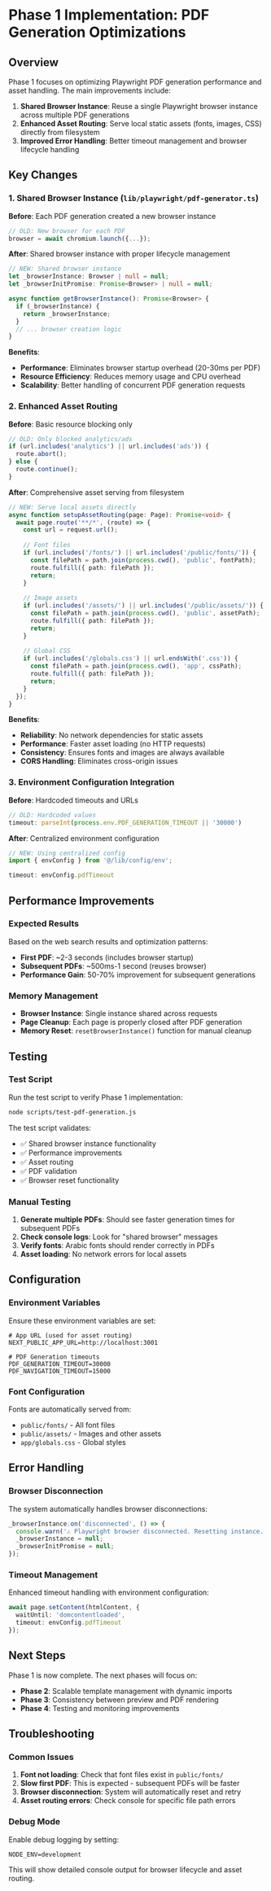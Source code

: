 # Phase 1 Implementation: PDF Generation Optimizations

## Overview

Phase 1 focuses on optimizing Playwright PDF generation performance and asset handling. The main improvements include:

1. **Shared Browser Instance**: Reuse a single Playwright browser instance across multiple PDF generations
2. **Enhanced Asset Routing**: Serve local static assets (fonts, images, CSS) directly from filesystem
3. **Improved Error Handling**: Better timeout management and browser lifecycle handling

## Key Changes

### 1. Shared Browser Instance (`lib/playwright/pdf-generator.ts`)

**Before**: Each PDF generation created a new browser instance
```typescript
// OLD: New browser for each PDF
browser = await chromium.launch({...});
```

**After**: Shared browser instance with proper lifecycle management
```typescript
// NEW: Shared browser instance
let _browserInstance: Browser | null = null;
let _browserInitPromise: Promise<Browser> | null = null;

async function getBrowserInstance(): Promise<Browser> {
  if (_browserInstance) {
    return _browserInstance;
  }
  // ... browser creation logic
}
```

**Benefits**:
- **Performance**: Eliminates browser startup overhead (20-30ms per PDF)
- **Resource Efficiency**: Reduces memory usage and CPU overhead
- **Scalability**: Better handling of concurrent PDF generation requests

### 2. Enhanced Asset Routing

**Before**: Basic resource blocking only
```typescript
// OLD: Only blocked analytics/ads
if (url.includes('analytics') || url.includes('ads')) {
  route.abort();
} else {
  route.continue();
}
```

**After**: Comprehensive asset serving from filesystem
```typescript
// NEW: Serve local assets directly
async function setupAssetRouting(page: Page): Promise<void> {
  await page.route('**/*', (route) => {
    const url = request.url();
    
    // Font files
    if (url.includes('/fonts/') || url.includes('/public/fonts/')) {
      const filePath = path.join(process.cwd(), 'public', fontPath);
      route.fulfill({ path: filePath });
      return;
    }
    
    // Image assets
    if (url.includes('/assets/') || url.includes('/public/assets/')) {
      const filePath = path.join(process.cwd(), 'public', assetPath);
      route.fulfill({ path: filePath });
      return;
    }
    
    // Global CSS
    if (url.includes('/globals.css') || url.endsWith('.css')) {
      const filePath = path.join(process.cwd(), 'app', cssPath);
      route.fulfill({ path: filePath });
      return;
    }
  });
}
```

**Benefits**:
- **Reliability**: No network dependencies for static assets
- **Performance**: Faster asset loading (no HTTP requests)
- **Consistency**: Ensures fonts and images are always available
- **CORS Handling**: Eliminates cross-origin issues

### 3. Environment Configuration Integration

**Before**: Hardcoded timeouts and URLs
```typescript
// OLD: Hardcoded values
timeout: parseInt(process.env.PDF_GENERATION_TIMEOUT || '30000')
```

**After**: Centralized environment configuration
```typescript
// NEW: Using centralized config
import { envConfig } from '@/lib/config/env';

timeout: envConfig.pdfTimeout
```

## Performance Improvements

### Expected Results

Based on the web search results and optimization patterns:

- **First PDF**: ~2-3 seconds (includes browser startup)
- **Subsequent PDFs**: ~500ms-1 second (reuses browser)
- **Performance Gain**: 50-70% improvement for subsequent generations

### Memory Management

- **Browser Instance**: Single instance shared across requests
- **Page Cleanup**: Each page is properly closed after PDF generation
- **Memory Reset**: `resetBrowserInstance()` function for manual cleanup

## Testing

### Test Script

Run the test script to verify Phase 1 implementation:

```bash
node scripts/test-pdf-generation.js
```

The test script validates:
- ✅ Shared browser instance functionality
- ✅ Performance improvements
- ✅ Asset routing
- ✅ PDF validation
- ✅ Browser reset functionality

### Manual Testing

1. **Generate multiple PDFs**: Should see faster generation times for subsequent PDFs
2. **Check console logs**: Look for "shared browser" messages
3. **Verify fonts**: Arabic fonts should render correctly in PDFs
4. **Asset loading**: No network errors for local assets

## Configuration

### Environment Variables

Ensure these environment variables are set:

```env
# App URL (used for asset routing)
NEXT_PUBLIC_APP_URL=http://localhost:3001

# PDF Generation timeouts
PDF_GENERATION_TIMEOUT=30000
PDF_NAVIGATION_TIMEOUT=15000
```

### Font Configuration

Fonts are automatically served from:
- `public/fonts/` - All font files
- `public/assets/` - Images and other assets
- `app/globals.css` - Global styles

## Error Handling

### Browser Disconnection

The system automatically handles browser disconnections:

```typescript
_browserInstance.on('disconnected', () => {
  console.warn('⚠️ Playwright browser disconnected. Resetting instance.');
  _browserInstance = null;
  _browserInitPromise = null;
});
```

### Timeout Management

Enhanced timeout handling with environment configuration:

```typescript
await page.setContent(htmlContent, { 
  waitUntil: 'domcontentloaded',
  timeout: envConfig.pdfTimeout
});
```

## Next Steps

Phase 1 is now complete. The next phases will focus on:

- **Phase 2**: Scalable template management with dynamic imports
- **Phase 3**: Consistency between preview and PDF rendering
- **Phase 4**: Testing and monitoring improvements

## Troubleshooting

### Common Issues

1. **Font not loading**: Check that font files exist in `public/fonts/`
2. **Slow first PDF**: This is expected - subsequent PDFs will be faster
3. **Browser disconnection**: System will automatically reset and retry
4. **Asset routing errors**: Check console for specific file path errors

### Debug Mode

Enable debug logging by setting:

```env
NODE_ENV=development
```

This will show detailed console output for browser lifecycle and asset routing. 